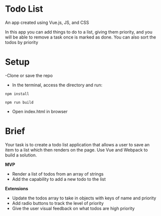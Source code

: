 # Todo List
An app created using Vue.js, JS, and CSS

In this app you can add things to do to a list, giving them priority, and you will be able to remove a task once is marked as done. You can also sort the todos by priority
# Setup

-Clone or save the repo

- In the terminal, access the directory and run:

```
npm install
```
```
npm run build
```

- Open index.html in browser


# Brief

Your task is to create a todo list application that allows a user to save an item to a list which then renders on the page. Use Vue and Webpack to build a solution.

**MVP**

- Render a list of todos from an array of strings
- Add the capability to add a new todo to the list

**Extensions**

- Update the todos array to take in objects with keys of name and priority
- Add radio buttons to track the level of priority
- Give the user visual feedback on what todos are high priority
